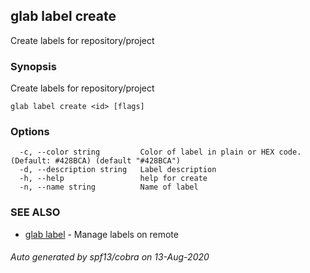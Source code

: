 ## glab label create

Create labels for repository/project

### Synopsis

Create labels for repository/project

```
glab label create <id> [flags]
```

### Options

```
  -c, --color string         Color of label in plain or HEX code. (Default: #428BCA) (default "#428BCA")
  -d, --description string   Label description
  -h, --help                 help for create
  -n, --name string          Name of label
```

### SEE ALSO

* [glab label](glab_label.md)	 - Manage labels on remote

###### Auto generated by spf13/cobra on 13-Aug-2020
